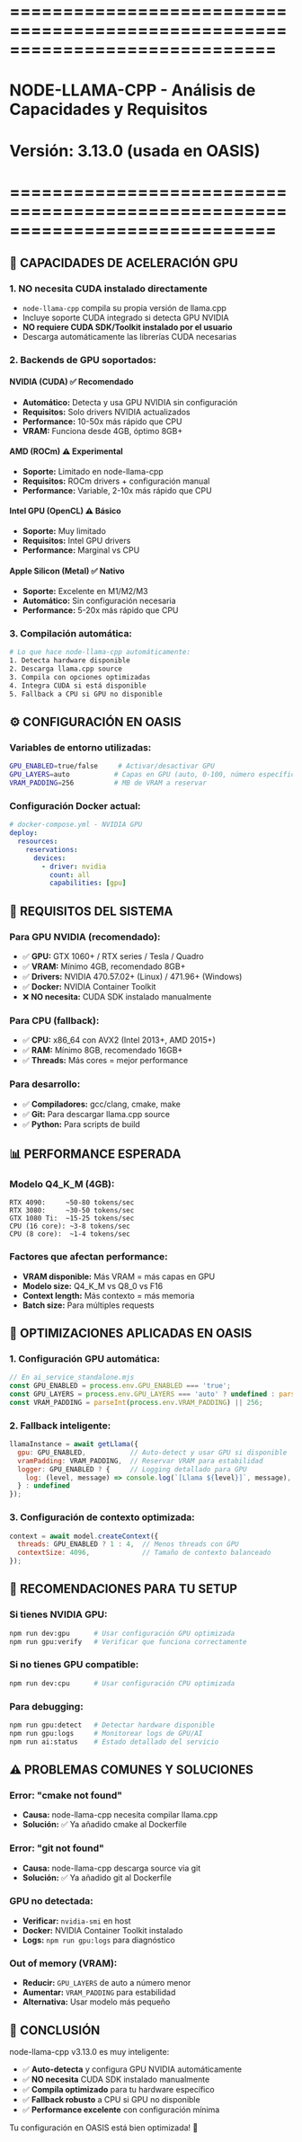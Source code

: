 # =============================================================================
# NODE-LLAMA-CPP - Análisis de Capacidades y Requisitos
# Versión: 3.13.0 (usada en OASIS)
# =============================================================================

## 🎯 **CAPACIDADES DE ACELERACIÓN GPU**

### **1. NO necesita CUDA instalado directamente**
- `node-llama-cpp` compila su propia versión de llama.cpp
- Incluye soporte CUDA integrado si detecta GPU NVIDIA
- **NO requiere CUDA SDK/Toolkit instalado por el usuario**
- Descarga automáticamente las librerías CUDA necesarias

### **2. Backends de GPU soportados:**

#### **NVIDIA (CUDA) ✅ Recomendado**
- **Automático:** Detecta y usa GPU NVIDIA sin configuración
- **Requisitos:** Solo drivers NVIDIA actualizados
- **Performance:** 10-50x más rápido que CPU
- **VRAM:** Funciona desde 4GB, óptimo 8GB+

#### **AMD (ROCm) ⚠️ Experimental**
- **Soporte:** Limitado en node-llama-cpp
- **Requisitos:** ROCm drivers + configuración manual
- **Performance:** Variable, 2-10x más rápido que CPU

#### **Intel GPU (OpenCL) ⚠️ Básico**
- **Soporte:** Muy limitado
- **Requisitos:** Intel GPU drivers
- **Performance:** Marginal vs CPU

#### **Apple Silicon (Metal) ✅ Nativo**
- **Soporte:** Excelente en M1/M2/M3
- **Automático:** Sin configuración necesaria
- **Performance:** 5-20x más rápido que CPU

### **3. Compilación automática:**
```bash
# Lo que hace node-llama-cpp automáticamente:
1. Detecta hardware disponible
2. Descarga llama.cpp source
3. Compila con opciones optimizadas
4. Integra CUDA si está disponible
5. Fallback a CPU si GPU no disponible
```

## ⚙️ **CONFIGURACIÓN EN OASIS**

### **Variables de entorno utilizadas:**
```bash
GPU_ENABLED=true/false     # Activar/desactivar GPU
GPU_LAYERS=auto           # Capas en GPU (auto, 0-100, número específico)
VRAM_PADDING=256          # MB de VRAM a reservar
```

### **Configuración Docker actual:**
```yaml
# docker-compose.yml - NVIDIA GPU
deploy:
  resources:
    reservations:
      devices:
        - driver: nvidia
          count: all
          capabilities: [gpu]
```

## 🔧 **REQUISITOS DEL SISTEMA**

### **Para GPU NVIDIA (recomendado):**
- ✅ **GPU:** GTX 1060+ / RTX series / Tesla / Quadro
- ✅ **VRAM:** Mínimo 4GB, recomendado 8GB+
- ✅ **Drivers:** NVIDIA 470.57.02+ (Linux) / 471.96+ (Windows)
- ✅ **Docker:** NVIDIA Container Toolkit
- ❌ **NO necesita:** CUDA SDK instalado manualmente

### **Para CPU (fallback):**
- ✅ **CPU:** x86_64 con AVX2 (Intel 2013+, AMD 2015+)
- ✅ **RAM:** Mínimo 8GB, recomendado 16GB+
- ✅ **Threads:** Más cores = mejor performance

### **Para desarrollo:**
- ✅ **Compiladores:** gcc/clang, cmake, make
- ✅ **Git:** Para descargar llama.cpp source
- ✅ **Python:** Para scripts de build

## 📊 **PERFORMANCE ESPERADA**

### **Modelo Q4_K_M (4GB):**
```
RTX 4090:     ~50-80 tokens/sec
RTX 3080:     ~30-50 tokens/sec  
GTX 1080 Ti:  ~15-25 tokens/sec
CPU (16 core): ~3-8 tokens/sec
CPU (8 core):  ~1-4 tokens/sec
```

### **Factores que afectan performance:**
- **VRAM disponible:** Más VRAM = más capas en GPU
- **Modelo size:** Q4_K_M vs Q8_0 vs F16
- **Context length:** Más contexto = más memoria
- **Batch size:** Para múltiples requests

## 🚀 **OPTIMIZACIONES APLICADAS EN OASIS**

### **1. Configuración GPU automática:**
```javascript
// En ai_service_standalone.mjs
const GPU_ENABLED = process.env.GPU_ENABLED === 'true';
const GPU_LAYERS = process.env.GPU_LAYERS === 'auto' ? undefined : parseInt(process.env.GPU_LAYERS);
const VRAM_PADDING = parseInt(process.env.VRAM_PADDING) || 256;
```

### **2. Fallback inteligente:**
```javascript
llamaInstance = await getLlama({
  gpu: GPU_ENABLED,           // Auto-detect y usar GPU si disponible
  vramPadding: VRAM_PADDING,  // Reservar VRAM para estabilidad
  logger: GPU_ENABLED ? {     // Logging detallado para GPU
    log: (level, message) => console.log(`[Llama ${level}]`, message),
  } : undefined
});
```

### **3. Configuración de contexto optimizada:**
```javascript
context = await model.createContext({
  threads: GPU_ENABLED ? 1 : 4,  // Menos threads con GPU
  contextSize: 4096,             // Tamaño de contexto balanceado
});
```

## 🎯 **RECOMENDACIONES PARA TU SETUP**

### **Si tienes NVIDIA GPU:**
```bash
npm run dev:gpu      # Usar configuración GPU optimizada
npm run gpu:verify   # Verificar que funciona correctamente
```

### **Si no tienes GPU compatible:**
```bash
npm run dev:cpu      # Usar configuración CPU optimizada
```

### **Para debugging:**
```bash
npm run gpu:detect   # Detectar hardware disponible
npm run gpu:logs     # Monitorear logs de GPU/AI
npm run ai:status    # Estado detallado del servicio
```

## ⚠️ **PROBLEMAS COMUNES Y SOLUCIONES**

### **Error: "cmake not found"**
- **Causa:** node-llama-cpp necesita compilar llama.cpp
- **Solución:** ✅ Ya añadido cmake al Dockerfile

### **Error: "git not found"**
- **Causa:** node-llama-cpp descarga source via git
- **Solución:** ✅ Ya añadido git al Dockerfile

### **GPU no detectada:**
- **Verificar:** `nvidia-smi` en host
- **Docker:** NVIDIA Container Toolkit instalado
- **Logs:** `npm run gpu:logs` para diagnóstico

### **Out of memory (VRAM):**
- **Reducir:** `GPU_LAYERS` de auto a número menor
- **Aumentar:** `VRAM_PADDING` para estabilidad
- **Alternativa:** Usar modelo más pequeño

## 🎉 **CONCLUSIÓN**

node-llama-cpp v3.13.0 es muy inteligente:
- ✅ **Auto-detecta** y configura GPU NVIDIA automáticamente
- ✅ **NO necesita** CUDA SDK instalado manualmente
- ✅ **Compila optimizado** para tu hardware específico
- ✅ **Fallback robusto** a CPU si GPU no disponible
- ✅ **Performance excelente** con configuración mínima

Tu configuración en OASIS está bien optimizada! 🚀